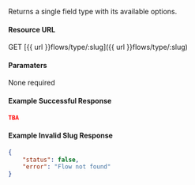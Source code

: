 <!--
@title Get single field type by slug
@author Moltin Ltd
@description Get a single field type
@order 18.2

@sidebar 1
@family Flow Field Type
@rate No
@auth Yes
@format JSON
@http GET
@version beta
-->
Returns a single field type with its available options.

#### Resource URL
GET [{{ url }}flows/type/:slug]({{ url }}flows/type/:slug)


#### Paramaters
None required

<!--code-->
#### Example Successful Response
``` json
TBA
```

#### Example Invalid Slug Response
``` json
{
    "status": false,
    "error": "Flow not found"
}
```
<!--/code-->